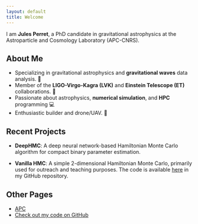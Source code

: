 ```yaml
---
layout: default
title: Welcome
---
```



I am **Jules Perret**, a PhD candidate in gravitational astrophysics at the Astroparticle and Cosmology Laboratory (APC-CNRS).

## About Me
- Specializing in gravitational astrophysics and **gravitational waves** data analysis. 🔭
- Member of the **LIGO-Virgo-Kagra (LVK)** and **Einstein Telescope (ET)** collaborations. 💫
- Passionate about astrophysics, **numerical simulation**, and **HPC** programming 💻
- Enthusiastic builder and drone/UAV. 🚀


## Recent Projects
- **DeepHMC**: A deep neural network-based Hamiltonian Monte Carlo algorithm for compact binary parameter estimation.

- **Vanilla HMC**: A simple 2-dimensional Hamiltonian Monte Carlo, primarily used for outreach and teaching purposes. The code is available [here](./404.html) in my GitHub repository.



## Other Pages
-  [APC](https://apc.u-paris.fr/APC_CS/)
-  [Check out my code on GitHub](https://github.com/jperret21)
